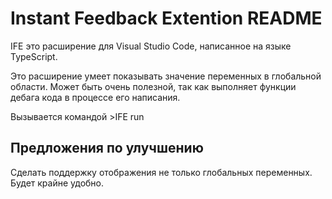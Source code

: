 # Instant Feedback Extention README

IFE это расширение для Visual Studio Code, написанное на языке TypeScript.

Это расширение умеет показывать значение переменных в глобальной области. Может быть очень полезной, так как выполняет функции дебага кода в процессе его написания.

Вызывается командой >IFE run

## Предложения по улучшению

Сделать поддержку отображения не только глобальных переменных. Будет крайне удобно.
